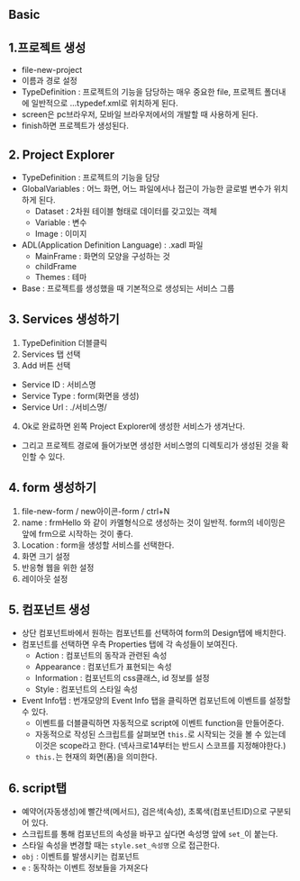 ## Basic

## 1.프로젝트 생성
- file-new-project
- 이름과 경로 설정
- TypeDefinition : 프로젝트의 기능을 담당하는 매우 중요한 file, 프로젝트 폴더내에 일반적으로 ...typedef.xml로 위치하게 된다.
- screen은 pc브라우저, 모바일 브라우저에서의 개발할 때 사용하게 된다.
- finish하면 프로젝트가 생성된다.

## 2. Project Explorer
- TypeDefinition : 프로젝트의 기능을 담당
- GlobalVariables : 어느 화면, 어느 파일에서나 접근이 가능한 글로벌 변수가 위치하게 된다.
  - Dataset : 2차원 테이블 형태로 데이터를 갖고있는 객체
  - Variable : 변수
  - Image : 이미지
- ADL(Application Definition Language) : .xadl 파일
  - MainFrame : 화면의 모양을 구성하는 것
  - childFrame
  - Themes : 테마
- Base : 프로젝트를 생성했을 때 기본적으로 생성되는 서비스 그룹


## 3. Services 생성하기
1. TypeDefinition 더블클릭
2. Services 탭 선택
3. Add 버튼 선택
  - Service ID : 서비스명
  - Service Type : form(화면을 생성)
  - Service Url : ./서비스명/
4. Ok로 완료하면 왼쪽 Project Explorer에 생성한 서비스가 생겨난다.
  - 그리고 프로젝트 경로에 들어가보면 생성한 서비스명의 디렉토리가 생성된 것을 확인할 수 있다.

## 4. form 생성하기
1. file-new-form / new아이콘-form / ctrl+N
2. name : frmHello 와 같이 카멜형식으로 생성하는 것이 일반적. form의 네이밍은 앞에 frm으로 시작하는 것이 좋다.
3. Location : form을 생성할 서비스를 선택한다.
4. 화면 크기 설정
5. 반응형 웹을 위한 설정
6. 레이아웃 설정

## 5. 컴포넌트 생성
- 상단 컴포넌트바에서 원하는 컴포넌트를 선택하여 form의 Design탭에 배치한다.
- 컴포넌트를 선택하면 우측 Properties 탭에 각 속성들이 보여진다.
  - Action : 컴포넌트의 동작과 관련된 속성
  - Appearance : 컴포넌트가 표현되는 속성
  - Information : 컴포넌트의 css클래스, id 정보를 설정
  - Style : 컴포넌트의 스타일 속성
- Event Info탭 : 번개모양의 Event Info 탭을 클릭하면 컴포넌트에 이벤트를 설정할 수 있다.
  - 이벤트를 더블클릭하면 자동적으로 script에 이벤트 function을 만들어준다.
  - 자동적으로 작성된 스크립트를 살펴보면 `this.`로 시작되는 것을 볼 수 있는데 이것은 scope라고 한다. (넥사크로14부터는 반드시 스코프를 지정해야한다.)
  - `this.`는 현재의 화면(폼)을 의미한다.

## 6. script탭
- 예약어(자동생성)에 빨간색(메서드), 검은색(속성), 초록색(컴포넌트ID)으로 구분되어 있다.
- 스크립트를 통해 컴포넌트의 속성을 바꾸고 싶다면 속성명 앞에 `set_`이 붙는다.
- 스타일 속성을 변경할 때는 `style.set_속성명` 으로 접근한다.
- `obj` : 이벤트를 발생시키는 컴포넌트
- `e` : 동작하는 이벤트 정보들을 가져온다
